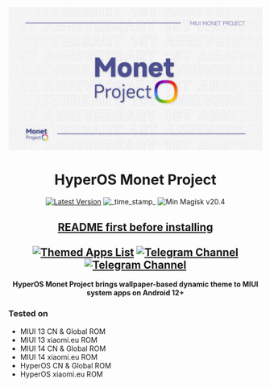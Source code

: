 ![HyperOS Monet Project](https://github.com/MIUI-Monet-Project/.github/blob/main/profile/Monet%20Proj%20New%20Logo.png?raw=true)
<h1 align="center"> HyperOS Monet Project</h1>

<div align="center">
  <!-- Version -->
  <a href="https://github.com/MIUI-Monet-Project/Module/releases"><img src="https://img.shields.io/github/v/release/miui-monet-project/module?color=green&include_prereleases&logo=magisk&logoColor=white&style=for-the-badge"
                                                                       alt="Latest Version" /></a>
  <!-- Last Updated -->
  <img src="https://img.shields.io/github/release-date/miui-monet-project/module?style=for-the-badge" alt="_time_stamp_" />
  <!-- Min Magisk -->
  <img src="https://img.shields.io/badge/Min Magisk-20.4-red.svg?longCache=true&style=for-the-badge"
      alt="Min Magisk v20.4" />
</div>

<h2 align="center">
  <a href="https://telegra.ph/Read-Me-01-19">README first before installing</a>
  <br /><br />
   <a href="https://telegra.ph/Whats-Currently-Themed-11-06"><img src="https://img.shields.io/badge/Themed App-List-blue?longCache=true&style=for-the-badge"
      alt="Themed Apps List" /></a>
   <a href="https://t.me/MIUIMonetUpdate"><img src="https://img.shields.io/badge/telegram-channel-blue?longCache=true&style=for-the-badge&logo=telegram&logoColor=white"
      alt="Telegram Channel" /></a>
   <a href="https://t.me/MIUIMonet"><img src="https://img.shields.io/badge/telegram-discuss-blue?longCache=true&style=for-the-badge&logo=telegram&logoColor=white"
      alt="Telegram Channel" /></a>

</h2>


<div align="center">
  <strong>HyperOS Monet Project brings wallpaper-based dynamic theme to MIUI system apps on Android 12+</strong>
</div>


### Tested on
- MIUI 13 CN & Global ROM
- MIUI 13 xiaomi.eu ROM
- MIUI 14 CN & Global ROM
- MIUI 14 xiaomi.eu ROM
- HyperOS CN & Global ROM
- HyperOS xiaomi.eu ROM
